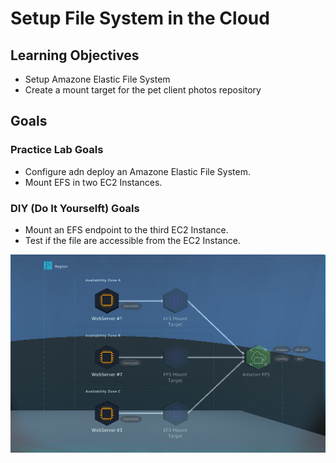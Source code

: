 # Setup File System in the Cloud

## Learning Objectives

- Setup Amazone Elastic File System
- Create a mount target for the pet client photos repository

## Goals

### Practice Lab Goals

- Configure adn deploy an Amazone Elastic File System.
- Mount EFS in two EC2 Instances.

### DIY (Do It Yourselft) Goals

- Mount an EFS endpoint to the third EC2 Instance.
- Test if the file are accessible from the EC2 Instance.

<p align="center"><img src="./assets/file-system-in-the-cloud/01.png"></p>
